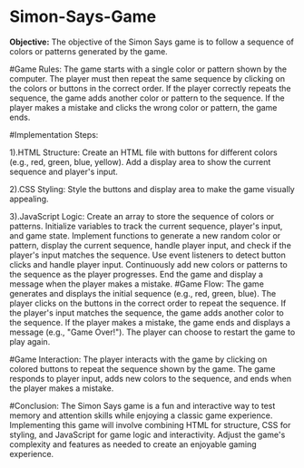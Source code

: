 # Simon-Says-Game

**Objective:** 
The objective of the Simon Says game is to follow a sequence of colors or patterns generated by the game.

#Game Rules: 
The game starts with a single color or pattern shown by the computer. The player must then repeat the same sequence by clicking on the colors or buttons in the correct order. If the player correctly repeats the sequence, the game adds another color or pattern to the sequence. If the player makes a mistake and clicks the wrong color or pattern, the game ends.

#Implementation Steps:

1).HTML Structure: 
Create an HTML file with buttons for different colors (e.g., red, green, blue, yellow). Add a display area to show the current sequence and player's input. 

2).CSS Styling: 
Style the buttons and display area to make the game visually appealing. 

3).JavaScript Logic: 
Create an array to store the sequence of colors or patterns. Initialize variables to track the current sequence, player's input, and game state. Implement functions to generate a new random color or pattern, display the current sequence, handle player input, and check if the player's input matches the sequence. Use event listeners to detect button clicks and handle player input. Continuously add new colors or patterns to the sequence as the player progresses. End the game and display a message when the player makes a mistake.
#Game Flow:
The game generates and displays the initial sequence (e.g., red, green, blue). The player clicks on the buttons in the correct order to repeat the sequence. If the player's input matches the sequence, the game adds another color to the sequence. If the player makes a mistake, the game ends and displays a message (e.g., "Game Over!"). The player can choose to restart the game to play again.

#Game Interaction: 
The player interacts with the game by clicking on colored buttons to repeat the sequence shown by the game. The game responds to player input, adds new colors to the sequence, and ends when the player makes a mistake.

#Conclusion: 
The Simon Says game is a fun and interactive way to test memory and attention skills while enjoying a classic game experience. Implementing this game will involve combining HTML for structure, CSS for styling, and JavaScript for game logic and interactivity. Adjust the game's complexity and features as needed to create an enjoyable gaming experience.
